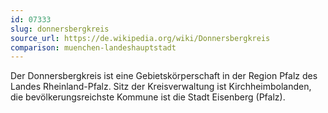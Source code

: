 ```yaml
---
id: 07333
slug: donnersbergkreis
source_url: https://de.wikipedia.org/wiki/Donnersbergkreis
comparison: muenchen-landeshauptstadt
---
```


Der Donnersbergkreis ist eine Gebietskörperschaft in der Region Pfalz des Landes Rheinland-Pfalz. Sitz der Kreisverwaltung ist Kirchheimbolanden, die bevölkerungsreichste Kommune ist die Stadt Eisenberg (Pfalz).
